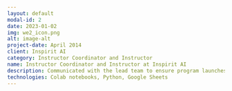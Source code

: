 ```yaml
---
layout: default
modal-id: 2
date: 2023-01-02
img: we2_icon.png
alt: image-alt
project-date: April 2014
client: Inspirit AI
category: Instructor Coordinator and Instructor 
name: Instructor Coordinator and Instructor at Inspirit AI
description: Communicated with the lead team to ensure program launches ran smoothly and instructors upheld expectations. Created a database for instructors in the network and consolidated student, instructor, and program manager feedback to measure and track instructor strengths and best match instructors for programs and partnerships. Developed hiring plans based on enrollments, projections, and needs. Taught courses aimed at teaching middle schoolers about AI and machine learning. Groups ranged from 5-7 students joining remotely to leading school classroom classes of up to 20 students. Introduced topics such as decision trees, convolutional neural networks (CNNs), and computer vision using Python on Colab notebooks. Mentored students through a final project where they can demonstrate their new skills by developing movie recommendation systmes or face mask detection systems.
technologies: Colab notebooks, Python, Google Sheets
---
```

